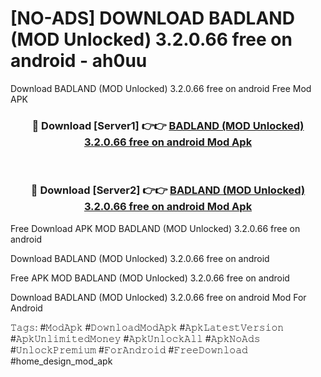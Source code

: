 # [NO-ADS] DOWNLOAD BADLAND (MOD Unlocked) 3.2.0.66 free on android - ah0uu
Download BADLAND (MOD Unlocked) 3.2.0.66 free on android Free Mod APK

<div align="center">
<h3>🔴 Download [Server1] 👉👉 <a href="https://apk-comot.site?title=BADLAND_(MOD_Unlocked)_3.2.0.66_free_on_android">BADLAND (MOD Unlocked) 3.2.0.66 free on android Mod Apk</a></h3><br>

<h3>🔴 Download [Server2] 👉👉 <a href="https://apk-comot.site?title=BADLAND_(MOD_Unlocked)_3.2.0.66_free_on_android">BADLAND (MOD Unlocked) 3.2.0.66 free on android Mod Apk</a></h3>
</div>


Free Download APK MOD BADLAND (MOD Unlocked) 3.2.0.66 free on android

Download BADLAND (MOD Unlocked) 3.2.0.66 free on android 

Free APK MOD BADLAND (MOD Unlocked) 3.2.0.66 free on android 

Download BADLAND (MOD Unlocked) 3.2.0.66 free on android Mod For Android

𝚃𝚊𝚐𝚜: #𝙼𝚘𝚍𝙰𝚙𝚔 #𝙳𝚘𝚠𝚗𝚕𝚘𝚊𝚍𝙼𝚘𝚍𝙰𝚙𝚔 #𝙰𝚙𝚔𝙻𝚊𝚝𝚎𝚜𝚝𝚅𝚎𝚛𝚜𝚒𝚘𝚗 #𝙰𝚙𝚔𝚄𝚗𝚕𝚒𝚖𝚒𝚝𝚎𝚍𝙼𝚘𝚗𝚎𝚢 #𝙰𝚙𝚔𝚄𝚗𝚕𝚘𝚌𝚔𝙰𝚕𝚕 #𝙰𝚙𝚔𝙽𝚘𝙰𝚍𝚜 #𝚄𝚗𝚕𝚘𝚌𝚔𝙿𝚛𝚎𝚖𝚒𝚞𝚖 #𝙵𝚘𝚛𝙰𝚗𝚍𝚛𝚘𝚒𝚍 #𝙵𝚛𝚎𝚎𝙳𝚘𝚠𝚗𝚕𝚘𝚊𝚍 #home_design_mod_apk